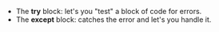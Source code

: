 * The <b>try</b> block: let's you "test" a block of code for errors.
* The <b>except</b> block: catches the error and let's you handle it.
